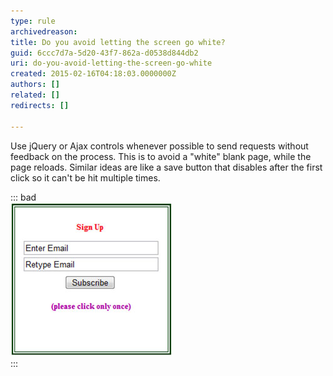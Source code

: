 ```yaml
---
type: rule
archivedreason: 
title: Do you avoid letting the screen go white?
guid: 6ccc7d7a-5d20-43f7-862a-d0538d844db2
uri: do-you-avoid-letting-the-screen-go-white
created: 2015-02-16T04:18:03.0000000Z
authors: []
related: []
redirects: []

---
```


Use jQuery or Ajax controls whenever possible to send requests without  feedback on the process. This is to avoid a "white" blank page, while  the page reloads. Similar ideas are like a save button that disables  after the first click so it can't be hit multiple times.

<!--endintro-->

::: bad  
![Figure: Bad example - An Ajax control which automatically disables the save button would make this message unnecessary.](../../assets/Bad-AjaxControls.jpg)  
:::
